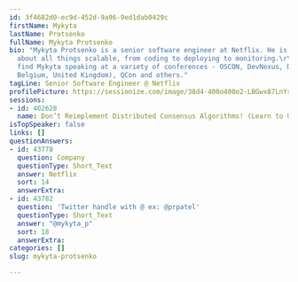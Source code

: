 ```yaml
---
id: 3f4682d0-ec9d-452d-9a96-9ed1dab0429c
firstName: Mykyta
lastName: Protsenko
fullName: Mykyta Protsenko
bio: "Mykyta Protsenko is a senior software engineer at Netflix. He is passionate
  about all things scalable, from coding to deploying to monitoring.\r\n\r\nYou can
  find Mykyta speaking at a variety of conferences - OSCON, DevNexus, Devoxx (Ukraine,
  Belgium, United Kingdom), QCon and others."
tagLine: Senior Software Engineer @ Netflix
profilePicture: https://sessionize.com/image/38d4-400o400o2-LBGwx87LnYsqfp91ML1bt8.jpg
sessions:
- id: 402628
  name: Don’t Reimplement Distributed Consensus Algorithms! (Learn to Use Them Instead)
isTopSpeaker: false
links: []
questionAnswers:
- id: 43778
  question: Company
  questionType: Short_Text
  answer: Netflix
  sort: 14
  answerExtra: 
- id: 43782
  question: 'Twitter handle with @ ex: @prpatel'
  questionType: Short_Text
  answer: "@mykyta_p"
  sort: 18
  answerExtra: 
categories: []
slug: mykyta-protsenko

---
```


